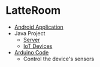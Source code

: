 # LatteRoom

- [Android Application](https://github.com/Hae-gun/LatteFinalNoShared)
- Java Project
  - [Server](https://github.com/Jzee21/LatteRoom_Java)
  - [IoT Devices](https://github.com/hae-gun/LatteRoom_Device)
- [Arduino Code](https://github.com/Hae-gun/Arduino)
  - Control the device's sensors
  
